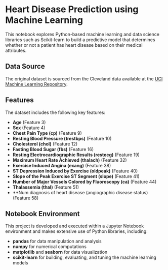 # Heart Disease Prediction using Machine Learning

This notebook explores Python-based machine learning and data science libraries such as Scikit-learn to build a predictive model that determines whether or not a patient has heart disease based on their medical attributes.

## Data Source

The original dataset is sourced from the Cleveland data available at the [UCI Machine Learning Repository](https://archive.ics.uci.edu/dataset/45/heart+disease).

## Features

The dataset includes the following key features:

- **Age** (Feature 3)
- **Sex** (Feature 4)
- **Chest Pain Type (cp)** (Feature 9)
- **Resting Blood Pressure (trestbps)** (Feature 10)
- **Cholesterol (chol)** (Feature 12)
- **Fasting Blood Sugar (fbs)** (Feature 16)
- **Resting Electrocardiographic Results (restecg)** (Feature 19)
- **Maximum Heart Rate Achieved (thalach)** (Feature 32)
- **Exercise Induced Angina (exang)** (Feature 38)
- **ST Depression Induced by Exercise (oldpeak)** (Feature 40)
- **Slope of the Peak Exercise ST Segment (slope)** (Feature 41)
- **Number of Major Vessels Colored by Fluoroscopy (ca)** (Feature 44)
- **Thalassemia (thal)** (Feature 51)
- **Num diagnosis of heart disease (angiographic disease status) (Feature 58)

## Notebook Environment

This project is developed and executed within a Jupyter Notebook environment and makes extensive use of Python libraries, including:

- **pandas** for data manipulation and analysis
- **numpy** for numerical computations
- **matplotlib** and **seaborn** for data visualization
- **scikit-learn** for building, evaluating, and tuning the machine learning models
